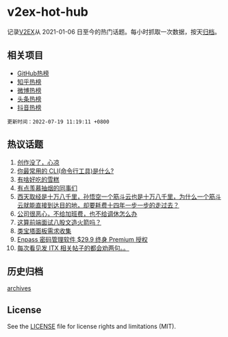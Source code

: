 # v2ex-hot-hub

 记录[V2EX](https://www.v2ex.com/)从 2021-01-06 日至今的热门话题。每小时抓取一次数据，按天[归档](archives)。
 
 ## 相关项目

- [GitHub热榜](https://github.com/lonnyzhang423/github-hot-hub)
- [知乎热榜](https://github.com/lonnyzhang423/zhihu-hot-hub)
- [微博热榜](https://github.com/lonnyzhang423/weibo-hot-hub)
- [头条热榜](https://github.com/lonnyzhang423/toutiao-hot-hub)
- [抖音热榜](https://github.com/lonnyzhang423/douyin-hot-hub)


 `更新时间：2022-07-19 11:19:11 +0800`

## 热议话题

1. [创作没了，心凉](https://www.v2ex.com/t/867078)
1. [你最常用的 CLI(命令行工具)是什么?](https://www.v2ex.com/t/867016)
1. [有啥好吃的雪糕](https://www.v2ex.com/t/866994)
1. [有点羡慕抽烟的同事们](https://www.v2ex.com/t/867027)
1. [西天取经是十万八千里，孙悟空一个筋斗云也是十万八千里，为什么一个筋斗云就能直接到达目的地，却要耗费十四年一步一步的走过去？](https://www.v2ex.com/t/867156)
1. [公司很恶心，不给加班费，也不给调休怎么办](https://www.v2ex.com/t/867054)
1. [这算前端面试八股文造火箭吗？](https://www.v2ex.com/t/866998)
1. [类宝塔面板需求收集](https://www.v2ex.com/t/867082)
1. [Enpass 密码管理软件 $29.9 终身 Premium 授权](https://www.v2ex.com/t/867012)
1. [每次看见发 ITX 相关帖子的都会劝两句。。](https://www.v2ex.com/t/867141)

## 历史归档

[archives](archives)

## License

See the [LICENSE](LICENSE) file for license rights and limitations (MIT).
